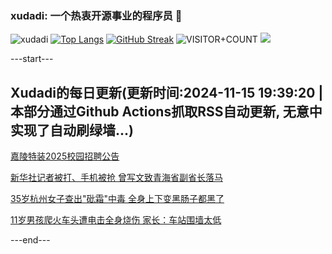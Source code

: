 ### xudadi: 一个热衷开源事业的程序员 👋

![xudadi](https://github-readme-stats-git-masterorgs-github-readme-stats-team.vercel.app/api?username=xudadi)
[![Top Langs](https://github-readme-stats.vercel.app/api/top-langs/?username=xudadi)](https://github.com/anuraghazra/github-readme-stats)
[![GitHub Streak](https://streak-stats.demolab.com?user=xudadi&locale=zh_Hans)](https://git.io/streak-stats)
![VISITOR+COUNT](https://komarev.com/ghpvc/?username=xudadi&label=VISITOR+COUNT)
![](https://raw.githubusercontent.com/xudadi/xudadi/main/assets/github-contribution-grid-snake.svg)


---start---

## Xudadi的每日更新(更新时间:2024-11-15 19:39:20 | 本部分通过Github Actions抓取RSS自动更新, 无意中实现了自动刷绿墙...)

[嘉陵特装2025校园招聘公告](https://www.gongkaoleida.com/article/2195283)

[新华社记者被打、手机被抢 曾写文致青海省副省长落马](https://m.163.com/news/article/JH021H35053469LG.html)

[35岁杭州女子查出"砒霜"中毒 全身上下变黑肠子都黑了](https://m.163.com/news/article/JH1EHMEL0530JPVV.html)

[11岁男孩爬火车头遭电击全身烧伤 家长：车站围墙太低](https://m.163.com/news/article/JH1FF70J0530JPVV.html)

---end---
